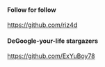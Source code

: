#### Follow for follow

https://github.com/riz4d

#### DeGoogle-your-life stargazers

https://github.com/ExYuBoy78

